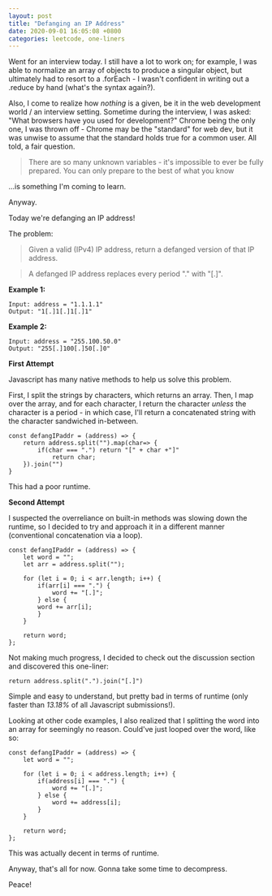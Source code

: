 ```yaml
---
layout: post
title: "Defanging an IP Address"
date: 2020-09-01 16:05:08 +0800
categories: leetcode, one-liners
---
```


Went for an interview today. I still have a lot to work on; for example, I was able to normalize an array of objects to produce a singular object, but ultimately had to resort to a .forEach - I wasn't confident in writing out a .reduce by hand (what's the syntax again?).

Also, I come to realize how _nothing_ is a given, be it in the web development world / an interview setting. Sometime during the interview, I was asked: "What browsers have you used for development?" Chrome being the only one, I was thrown off - Chrome may be the "standard" for web dev, but it was unwise to assume that the standard holds true for a common user. All told, a fair question.

> There are so many unknown variables - it's impossible to ever be fully prepared. You can only prepare to the best of what you know

...is something I'm coming to learn.

Anyway.

Today we're defanging an IP address!

The problem:

> Given a valid (IPv4) IP address, return a defanged version of that IP address.

> A defanged IP address replaces every period "." with "[.]".

**Example 1:**

    Input: address = "1.1.1.1"
    Output: "1[.]1[.]1[.]1"

**Example 2:**

    Input: address = "255.100.50.0"
    Output: "255[.]100[.]50[.]0"

**First Attempt**

Javascript has many native methods to help us solve this problem.

First, I split the strings by characters, which returns an array. Then, I map over the array, and for each character, I return the character _unless_ the character is a period - in which case, I'll return a concatenated string with the character sandwiched in-between.

    const defangIPaddr = (address) => {
        return address.split("").map(char=> {
            if(char === ".") return "[" + char +"]"
                return char;
        }).join("")
    }

This had a poor runtime.

**Second Attempt**

I suspected the overreliance on built-in methods was slowing down the runtime, so I decided to try and approach it in a different manner (conventional concatenation via a loop).

    const defangIPaddr = (address) => {
        let word = "";
        let arr = address.split("");

        for (let i = 0; i < arr.length; i++) {
            if(arr[i] === ".") {
                word += "[.]";
            } else {
            word += arr[i];
            }
        }

        return word;
    };

Not making much progress, I decided to check out the discussion section and discovered this one-liner:

    return address.split(".").join("[.]")

Simple and easy to understand, but pretty bad in terms of runtime (only faster than _13.18%_ of all Javascript submissions!).

Looking at other code examples, I also realized that I splitting the word into an array for seemingly no reason. Could've just looped over the word, like so:

    const defangIPaddr = (address) => {
        let word = "";

        for (let i = 0; i < address.length; i++) {
            if(address[i] === ".") {
                word += "[.]";
            } else {
                word += address[i];
            }
        }

        return word;
    };

This was actually decent in terms of runtime.

Anyway, that's all for now. Gonna take some time to decompress.

Peace!
